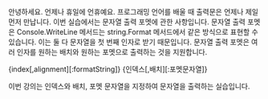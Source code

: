 안녕하세요. 언제나 휴일에 언휴예요.
프로그래밍 언어를 배울 때 출력문은 언제나 제일 먼저 만납니다.
이번 실습에서는 문자열 출력 포멧에 관한 사항입니다.
문자열 출력 포멧은 Console.WriteLine 메서드는 string.Format 메서드에서 같은 방식으로 표현할 수 있습니다. 
이는 둘 다 문자열을 첫 번째 인자로 받기 때문입니다.
문자열 출력 포멧은 여러 인자를 원하는 배치와 원하는 포멧으로 출력하는 것을 지원합니다.

{index[,alignment][:formatString]}
{인덱스[,배치][:포멧문자열]}

이번 강의는 인덱스와 배치, 포멧 문자열을 지정하여 문자열을 출력하는 실습입니다.
